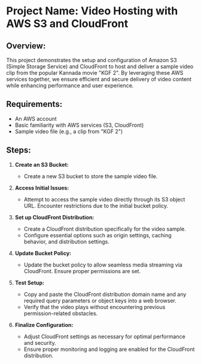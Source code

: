 # Project Name:  Video Hosting with AWS S3 and CloudFront

## Overview:
This project demonstrates the setup and configuration of Amazon S3 (Simple Storage Service) and CloudFront to host and deliver a sample video clip from the popular Kannada movie "KGF 2". By leveraging these AWS services together, we ensure efficient and secure delivery of video content while enhancing performance and user experience.

## Requirements:
- An AWS account
- Basic familiarity with AWS services (S3, CloudFront)
- Sample video file (e.g., a clip from "KGF 2")

## Steps:
1. **Create an S3 Bucket:**
   - Create a new S3 bucket to store the sample video file.

2. **Access Initial Issues:**
   - Attempt to access the sample video directly through its S3 object URL. Encounter restrictions due to the initial bucket policy.

3. **Set up CloudFront Distribution:**
   - Create a CloudFront distribution specifically for the video sample.
   - Configure essential options such as origin settings, caching behavior, and distribution settings.

4. **Update Bucket Policy:**
   - Update the bucket policy to allow seamless media streaming via CloudFront. Ensure proper permissions are set.

5. **Test Setup:**
   - Copy and paste the CloudFront distribution domain name and any required query parameters or object keys into a web browser.
   - Verify that the video plays without encountering previous permission-related obstacles.

6. **Finalize Configuration:**
   - Adjust CloudFront settings as necessary for optimal performance and security.
   - Ensure proper monitoring and logging are enabled for the CloudFront distribution.





